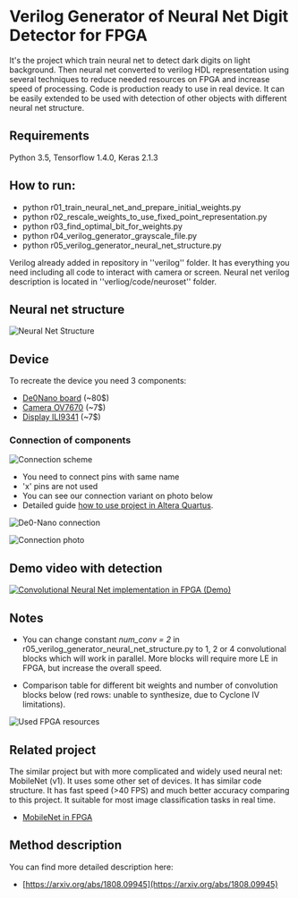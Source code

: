 # Verilog Generator of Neural Net Digit Detector for FPGA

It's the project which train neural net to detect dark digits on light background. Then neural net converted to
verilog HDL representation using several techniques to reduce needed resources on FPGA and increase speed of processing. Code is
production ready to use in real device. It can be easily extended to be used with detection of other objects with
different neural net structure.

## Requirements
Python 3.5, Tensorflow 1.4.0, Keras 2.1.3

## How to run:
* python r01_train_neural_net_and_prepare_initial_weights.py
* python r02_rescale_weights_to_use_fixed_point_representation.py
* python r03_find_optimal_bit_for_weights.py
* python r04_verilog_generator_grayscale_file.py
* python r05_verilog_generator_neural_net_structure.py

Verilog already added in repository in ''verilog'' folder. It has everything you need including all code
to interact with camera or screen. Neural net verilog description is located in ''verliog/code/neuroset'' folder.

## Neural net structure

![Neural Net Structure](https://github.com/ZFTurbo/Verilog-Generator-of-Neural-Net-Digit-Detector-for-FPGA/blob/master/images/Neural-Net-Structure.png "Neural Net Structure")

## Device
To recreate the device you need 3 components:
* [De0Nano board](http://www.ti.com/lit/ug/tidu737/tidu737.pdf) (~80$)
* [Camera OV7670](https://www.voti.nl/docs/OV7670.pdf) (~7$)
* [Display ILI9341](https://cdn-shop.adafruit.com/datasheets/ILI9341.pdf) (~7$)

### Connection of components

![Connection scheme](https://github.com/ZFTurbo/Verilog-Generator-of-Neural-Net-Digit-Detector-for-FPGA/blob/master/images/Connection-scheme.png "Connection scheme")
* You need to connect pins with same name
* 'x' pins are not used
* You can see our connection variant on photo below
* Detailed guide [how to use project in Altera Quartus](https://github.com/ZFTurbo/Verilog-Generator-of-Neural-Net-Digit-Detector-for-FPGA/blob/master/README_QUARTUS.md).

![De0-Nano connection](https://github.com/ZFTurbo/Verilog-Generator-of-Neural-Net-Digit-Detector-for-FPGA/blob/master/images/Connect-Detailed.jpg "De0-Nano connection")

![Connection photo](https://github.com/ZFTurbo/Verilog-Generator-of-Neural-Net-Digit-Detector-for-FPGA/blob/master/images/Connection-photo.jpg "Connection photo")

## Demo video with detection

[![Convolutional Neural Net implementation in FPGA (Demo)](https://github.com/ZFTurbo/Verilog-Generator-of-Neural-Net-Digit-Detector-for-FPGA/blob/master/images/Video-screen.jpg)](https://www.youtube.com/watch?v=Lhnf596o0cc)

## Notes

* You can change constant _num_conv = 2_ in r05_verilog_generator_neural_net_structure.py to 1, 2 or 4 convolutional 
blocks which will work in parallel. More blocks will require more LE in FPGA, but increase the overall speed.

* Comparison table for different bit weights and number of convolution blocks below (red rows: unable to synthesize, due to Cyclone IV limitations).
   
![Used FPGA resources](https://github.com/ZFTurbo/Verilog-Generator-of-Neural-Net-Digit-Detector-for-FPGA/blob/master/images/Info-Table.png "Used FPGA resources")

## Related project

The similar project but with more complicated and widely used neural net: MobileNet (v1). It uses some other set of devices. It has similar code structure. It has fast speed (>40 FPS) and much better accuracy comparing to this project. It suitable for most image classification tasks in real time.

* [MobileNet in FPGA](https://github.com/ZFTurbo/MobileNet-in-FPGA)

## Method description

You can find more detailed description here:
* [https://arxiv.org/abs/1808.09945](https://arxiv.org/abs/1808.09945)

